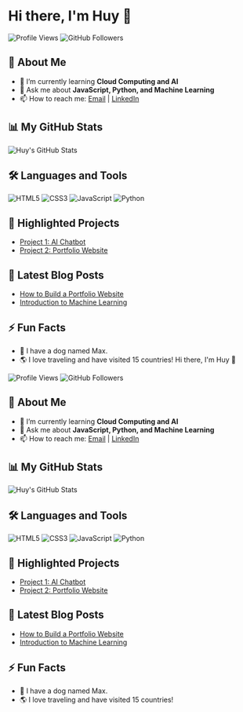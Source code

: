 
#
# Hi there, I'm Huy 👋

![Profile Views](https://komarev.com/ghpvc/?username=huyq84&color=blue)
![GitHub Followers](https://img.shields.io/github/followers/huyq84?style=social)

## 🚀 About Me
- 🌱 I’m currently learning **Cloud Computing and AI**
- 💬 Ask me about **JavaScript, Python, and Machine Learning**
- 📫 How to reach me: [Email](mailto:huyq84@example.com) | [LinkedIn](https://linkedin.com/in/huyq84)

## 📊 My GitHub Stats
![Huy's GitHub Stats](https://github-readme-stats.vercel.app/api?username=huyq84&show_icons=true&theme=radical)

## 🛠️ Languages and Tools
![HTML5](https://img.shields.io/badge/-HTML5-E34F26?logo=html5&logoColor=white&style=flat)
![CSS3](https://img.shields.io/badge/-CSS3-1572B6?logo=css3&logoColor=white&style=flat)
![JavaScript](https://img.shields.io/badge/-JavaScript-F7DF1E?logo=javascript&logoColor=black&style=flat)
![Python](https://img.shields.io/badge/-Python-3776AB?logo=python&logoColor=white&style=flat)

## 📂 Highlighted Projects
- [Project 1: AI Chatbot](https://github.com/huyq84/ai-chatbot)
- [Project 2: Portfolio Website](https://github.com/huyq84/portfolio-website)

## 📝 Latest Blog Posts
<!-- BLOG-POST-LIST:START -->
- [How to Build a Portfolio Website](https://huyq84.github.io/blog/portfolio-website)
- [Introduction to Machine Learning](https://huyq84.github.io/blog/machine-learning-intro)
<!-- BLOG-POST-LIST:END -->

## ⚡ Fun Facts
- 🐶 I have a dog named Max.
- 🌎 I love traveling and have visited 15 countries!
 Hi there, I'm Huy 👋

![Profile Views](https://komarev.com/ghpvc/?username=huyq84&color=blue)
![GitHub Followers](https://img.shields.io/github/followers/huyq84?style=social)

## 🚀 About Me
- 🌱 I’m currently learning **Cloud Computing and AI**
- 💬 Ask me about **JavaScript, Python, and Machine Learning**
- 📫 How to reach me: [Email](mailto:huyq84@example.com) | [LinkedIn](https://linkedin.com/in/huyq84)

## 📊 My GitHub Stats
![Huy's GitHub Stats](https://github-readme-stats.vercel.app/api?username=huyq84&show_icons=true&theme=radical)

## 🛠️ Languages and Tools
![HTML5](https://img.shields.io/badge/-HTML5-E34F26?logo=html5&logoColor=white&style=flat)
![CSS3](https://img.shields.io/badge/-CSS3-1572B6?logo=css3&logoColor=white&style=flat)
![JavaScript](https://img.shields.io/badge/-JavaScript-F7DF1E?logo=javascript&logoColor=black&style=flat)
![Python](https://img.shields.io/badge/-Python-3776AB?logo=python&logoColor=white&style=flat)

## 📂 Highlighted Projects
- [Project 1: AI Chatbot](https://github.com/huyq84/ai-chatbot)
- [Project 2: Portfolio Website](https://github.com/huyq84/portfolio-website)

## 📝 Latest Blog Posts
<!-- BLOG-POST-LIST:START -->
- [How to Build a Portfolio Website](https://huyq84.github.io/blog/portfolio-website)
- [Introduction to Machine Learning](https://huyq84.github.io/blog/machine-learning-intro)
<!-- BLOG-POST-LIST:END -->

## ⚡ Fun Facts
- 🐶 I have a dog named Max.
- 🌎 I love traveling and have visited 15 countries!
